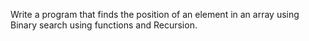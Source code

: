 Write a program that finds the position of an element in an array using Binary search using functions and Recursion.
